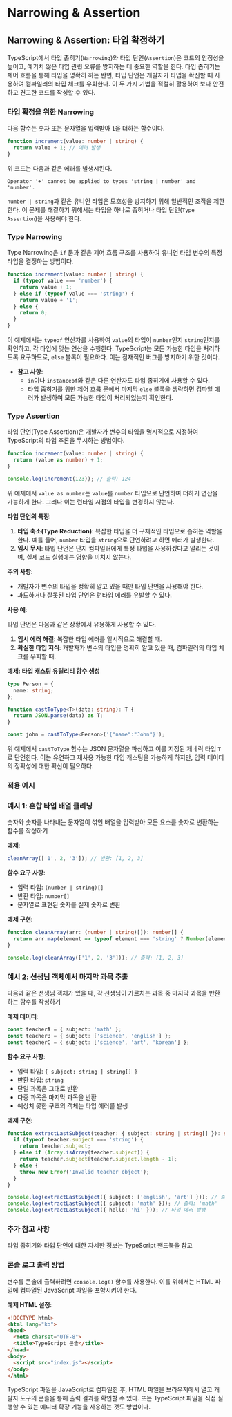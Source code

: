 # Narrowing & Assertion

## Narrowing & Assertion: 타입 확정하기

TypeScript에서 타입 좁히기(`Narrowing`)와 타입 단언(`Assertion`)은 코드의 안정성을 높이고, 예기치 않은 타입 관련 오류를 방지하는 데 중요한 역할을 한다. 타입 좁히기는 제어 흐름을 통해 타입을 명확히 하는 반면, 타입 단언은 개발자가 타입을 확신할 때 사용하여 컴파일러의 타입 체크를 우회한다. 이 두 가지 기법을 적절히 활용하여 보다 안전하고 견고한 코드를 작성할 수 있다.

### 타입 확정을 위한 Narrowing

다음 함수는 숫자 또는 문자열을 입력받아 `1`을 더하는 함수이다.

```typescript
function increment(value: number | string) {
  return value + 1; // 에러 발생
}
```

위 코드는 다음과 같은 에러를 발생시킨다.

```arduino
Operator '+' cannot be applied to types 'string | number' and 'number'.
```

`number | string`과 같은 유니언 타입은 모호성을 방지하기 위해 일반적인 조작을 제한한다. 이 문제를 해결하기 위해서는 타입을 하나로 좁히거나 타입 단언(`Type Assertion`)을 사용해야 한다.

### Type Narrowing

Type Narrowing은 `if` 문과 같은 제어 흐름 구조를 사용하여 유니언 타입 변수의 특정 타입을 결정하는 방법이다.

```typescript
function increment(value: number | string) {
  if (typeof value === 'number') {
    return value + 1;
  } else if (typeof value === 'string') {
    return value + '1';
  } else {
    return 0;
  }
}
```

이 예제에서는 `typeof` 연산자를 사용하여 `value`의 타입이 `number`인지 `string`인지를 확인하고, 각 타입에 맞는 연산을 수행한다. TypeScript는 모든 가능한 타입을 처리하도록 요구하므로, `else` 블록이 필요하다. 이는 잠재적인 버그를 방지하기 위한 것이다.

- **참고 사항**:
    - `in`이나 `instanceof`와 같은 다른 연산자도 타입 좁히기에 사용할 수 있다.
    - 타입 좁히기를 위한 제어 흐름 문에서 마지막 `else` 블록을 생략하면 컴파일 에러가 발생하여 모든 가능한 타입이 처리되었는지 확인한다.

### Type Assertion

타입 단언(Type Assertion)은 개발자가 변수의 타입을 명시적으로 지정하여 TypeScript의 타입 추론을 무시하는 방법이다.

```typescript
function increment(value: number | string) {
  return (value as number) + 1;
}

console.log(increment(123)); // 출력: 124
```

위 예제에서 `value as number`는 `value`를 `number` 타입으로 단언하여 더하기 연산을 가능하게 한다. 그러나 이는 런타임 시점의 타입을 변경하지 않는다.

**타입 단언의 특징**:

1. **타입 축소(Type Reduction)**: 복잡한 타입을 더 구체적인 타입으로 좁히는 역할을 한다. 예를 들어, `number` 타입을 `string`으로 단언하려고 하면 에러가 발생한다.
2. **임시 무시**: 타입 단언은 단지 컴파일러에게 특정 타입을 사용하겠다고 알리는 것이며, 실제 코드 실행에는 영향을 미치지 않는다.

**주의 사항**:

- 개발자가 변수의 타입을 정확히 알고 있을 때만 타입 단언을 사용해야 한다.
- 과도하거나 잘못된 타입 단언은 런타임 에러를 유발할 수 있다.

**사용 예**:

타입 단언은 다음과 같은 상황에서 유용하게 사용할 수 있다.

1. **임시 에러 해결**: 복잡한 타입 에러를 일시적으로 해결할 때.
2. **확실한 타입 지식**: 개발자가 변수의 타입을 명확히 알고 있을 때, 컴파일러의 타입 체크를 우회할 때.

**예제: 타입 캐스팅 유틸리티 함수 생성**

```typescript
type Person = {
  name: string;
};

function castToType<T>(data: string): T {
  return JSON.parse(data) as T;
}

const john = castToType<Person>('{"name":"John"}');
```

위 예제에서 `castToType` 함수는 JSON 문자열을 파싱하고 이를 지정된 제네릭 타입 `T`로 단언한다. 이는 유연하고 재사용 가능한 타입 캐스팅을 가능하게 하지만, 입력 데이터의 정확성에 대한 확신이 필요하다.

### 적용 예시

### 예시 1: 혼합 타입 배열 클리닝

숫자와 숫자를 나타내는 문자열이 섞인 배열을 입력받아 모든 요소를 숫자로 변환하는 함수를 작성하기

**예제**:

```typescript
cleanArray(['1', 2, '3']); // 반환: [1, 2, 3]
```

**함수 요구 사항**:

- 입력 타입: `(number | string)[]`
- 반환 타입: `number[]`
- 문자열로 표현된 숫자를 실제 숫자로 변환

**예제 구현**:

```typescript
function cleanArray(arr: (number | string)[]): number[] {
  return arr.map(element => typeof element === 'string' ? Number(element) : element);
}

console.log(cleanArray(['1', 2, '3'])); // 출력: [1, 2, 3]
```

### 예시 2: 선생님 객체에서 마지막 과목 추출

다음과 같은 선생님 객체가 있을 때, 각 선생님이 가르치는 과목 중 마지막 과목을 반환하는 함수를 작성하기

**예제 데이터**:

```typescript
const teacherA = { subject: 'math' };
const teacherB = { subject: ['science', 'english'] };
const teacherC = { subject: ['science', 'art', 'korean'] };
```

**함수 요구 사항**:

- 입력 타입: `{ subject: string | string[] }`
- 반환 타입: `string`
- 단일 과목은 그대로 반환
- 다중 과목은 마지막 과목을 반환
- 예상치 못한 구조의 객체는 타입 에러를 발생

**예제 구현**:

```typescript
function extractLastSubject(teacher: { subject: string | string[] }): string {
  if (typeof teacher.subject === 'string') {
    return teacher.subject;
  } else if (Array.isArray(teacher.subject)) {
    return teacher.subject[teacher.subject.length - 1];
  } else {
    throw new Error('Invalid teacher object');
  }
}

console.log(extractLastSubject({ subject: ['english', 'art'] })); // 출력: 'art'
console.log(extractLastSubject({ subject: 'math' })); // 출력: 'math'
console.log(extractLastSubject({ hello: 'hi' })); // 타입 에러 발생
```

### 추가 참고 사항

타입 좁히기와 타입 단언에 대한 자세한 정보는 TypeScript 핸드북을 참고

### 콘솔 로그 출력 방법

변수를 콘솔에 출력하려면 `console.log()` 함수를 사용한다. 이를 위해서는 HTML 파일에 컴파일된 JavaScript 파일을 포함시켜야 한다.

**예제 HTML 설정**:

```html
<!DOCTYPE html>
<html lang="ko">
<head>
  <meta charset="UTF-8">
  <title>TypeScript 콘솔</title>
</head>
<body>
  <script src="index.js"></script>
</body>
</html>
```

TypeScript 파일을 JavaScript로 컴파일한 후, HTML 파일을 브라우저에서 열고 개발자 도구의 콘솔을 통해 출력 결과를 확인할 수 있다. 또는 TypeScript 파일을 직접 실행할 수 있는 에디터 확장 기능을 사용하는 것도 방법이다.